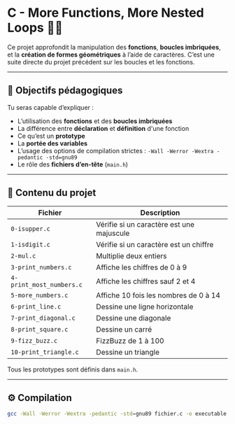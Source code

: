 # C - More Functions, More Nested Loops 🔁🔣

Ce projet approfondit la manipulation des **fonctions**, **boucles imbriquées**, et la **création de formes géométriques** à l’aide de caractères. C’est une suite directe du projet précédent sur les boucles et les fonctions.

---

## 🎯 Objectifs pédagogiques

Tu seras capable d’expliquer :

- L’utilisation des **fonctions** et des **boucles imbriquées**
- La différence entre **déclaration** et **définition** d'une fonction
- Ce qu’est un **prototype**
- La **portée des variables**
- L’usage des options de compilation strictes :
  `-Wall -Werror -Wextra -pedantic -std=gnu89`
- Le rôle des **fichiers d’en-tête** (`main.h`)

---

## 📁 Contenu du projet

| Fichier                   | Description |
|---------------------------|-------------|
| `0-isupper.c`             | Vérifie si un caractère est une majuscule |
| `1-isdigit.c`             | Vérifie si un caractère est un chiffre |
| `2-mul.c`                 | Multiplie deux entiers |
| `3-print_numbers.c`       | Affiche les chiffres de 0 à 9 |
| `4-print_most_numbers.c`  | Affiche les chiffres sauf 2 et 4 |
| `5-more_numbers.c`        | Affiche 10 fois les nombres de 0 à 14 |
| `6-print_line.c`          | Dessine une ligne horizontale |
| `7-print_diagonal.c`      | Dessine une diagonale |
| `8-print_square.c`        | Dessine un carré |
| `9-fizz_buzz.c`           | FizzBuzz de 1 à 100 |
| `10-print_triangle.c`     | Dessine un triangle |

Tous les prototypes sont définis dans `main.h`.

---

## ⚙️ Compilation

```bash
gcc -Wall -Werror -Wextra -pedantic -std=gnu89 fichier.c -o executable